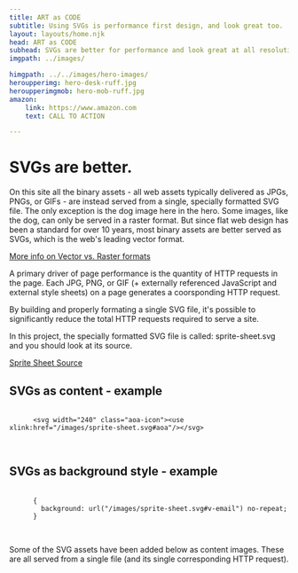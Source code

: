 ```yaml
---
title: ART as CODE
subtitle: Using SVGs is performance first design, and look great too.
layout: layouts/home.njk
head: ART as CODE
subhead: SVGs are better for performance and look great at all resolutions.
imgpath: ../images/

himgpath: ../../images/hero-images/
heroupperimg: hero-desk-ruff.jpg
heroupperimgmob: hero-mob-ruff.jpg
amazon:
    link: https://www.amazon.com
    text: CALL TO ACTION

---
```


# SVGs are better.

On this site all the binary assets - all web assets typically delivered as JPGs, PNGs, or GIFs - are instead served from a single, specially formatted SVG file. The only exception is the dog image here in the hero. Some images, like the dog, can only be served in a raster format. But since flat web design has been a standard for over 10 years, most binary assets are better served as SVGs, which is the web's leading vector format.

[More info on Vector vs. Raster formats](https://www.thevisualpro.com/visualpro-blog/vector-vs-raster-whats-the-difference)

A primary driver of page performance is the quantity of HTTP requests in the page. Each JPG, PNG, or GIF (+ externally referenced JavaScript and external style sheets) on a page generates a coorsponding HTTP request.

By building and properly formating a single SVG file, it's possible to significantly reduce the total HTTP requests required to serve a site.

In this project, the specially formatted SVG file is called: sprite-sheet.svg and you should look at its source.

[Sprite Sheet Source](/images/sprite-sheet.svg)


## SVGs as content - example

  <pre>
    <code>
      &lt;svg width=&quot;240&quot; class=&quot;aoa-icon&quot;&gt;&lt;use xlink:href=&quot;/images/sprite-sheet.svg#aoa&quot;/&gt;&lt;/svg&gt;
    </code>
  </pre>

## SVGs as background style - example

  <pre>
    <code>
      {
        background: url("/images/sprite-sheet.svg#v-email") no-repeat;
      }
    </code>
  </pre>


Some of the SVG assets have been added below as content images. These are all served from a single file (and its single corresponding HTTP request).